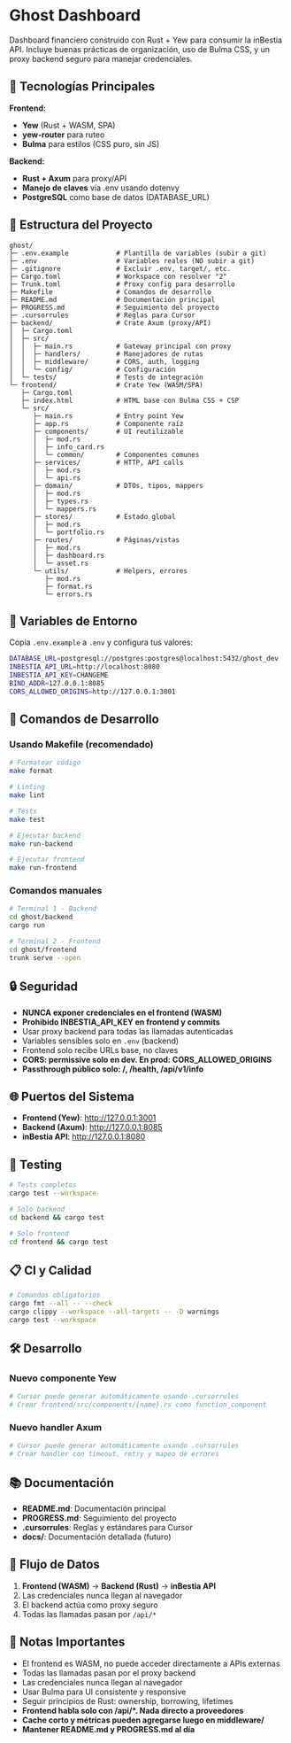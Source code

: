 # Ghost Dashboard

Dashboard financiero construido con Rust + Yew para consumir la inBestia API.
Incluye buenas prácticas de organización, uso de Bulma CSS, y un proxy backend seguro para manejar credenciales.

## 🚀 Tecnologías Principales

**Frontend:**
- **Yew** (Rust + WASM, SPA)
- **yew-router** para ruteo
- **Bulma** para estilos (CSS puro, sin JS)

**Backend:**
- **Rust + Axum** para proxy/API
- **Manejo de claves** vía .env usando dotenvy
- **PostgreSQL** como base de datos (DATABASE_URL)

## 📂 Estructura del Proyecto

```
ghost/
├─ .env.example            # Plantilla de variables (subir a git)
├─ .env                    # Variables reales (NO subir a git)
├─ .gitignore              # Excluir .env, target/, etc.
├─ Cargo.toml              # Workspace con resolver "2"
├─ Trunk.toml              # Proxy config para desarrollo
├─ Makefile                # Comandos de desarrollo
├─ README.md               # Documentación principal
├─ PROGRESS.md             # Seguimiento del proyecto
├─ .cursorrules            # Reglas para Cursor
├─ backend/                # Crate Axum (proxy/API)
│  ├─ Cargo.toml
│  ├─ src/
│  │  ├─ main.rs           # Gateway principal con proxy
│  │  ├─ handlers/         # Manejadores de rutas
│  │  ├─ middleware/       # CORS, auth, logging
│  │  └─ config/           # Configuración
│  └─ tests/               # Tests de integración
└─ frontend/               # Crate Yew (WASM/SPA)
   ├─ Cargo.toml
   ├─ index.html           # HTML base con Bulma CSS + CSP
   └─ src/
      ├─ main.rs           # Entry point Yew
      ├─ app.rs            # Componente raíz
      ├─ components/       # UI reutilizable
      │  ├─ mod.rs
      │  ├─ info_card.rs
      │  └─ common/        # Componentes comunes
      ├─ services/         # HTTP, API calls
      │  ├─ mod.rs
      │  └─ api.rs
      ├─ domain/           # DTOs, tipos, mappers
      │  ├─ mod.rs
      │  ├─ types.rs
      │  └─ mappers.rs
      ├─ stores/           # Estado global
      │  ├─ mod.rs
      │  └─ portfolio.rs
      ├─ routes/           # Páginas/vistas
      │  ├─ mod.rs
      │  ├─ dashboard.rs
      │  └─ asset.rs
      └─ utils/            # Helpers, errores
         ├─ mod.rs
         ├─ format.rs
         └─ errors.rs
```

## 🔑 Variables de Entorno

Copia `.env.example` a `.env` y configura tus valores:

```bash
DATABASE_URL=postgresql://postgres:postgres@localhost:5432/ghost_dev
INBESTIA_API_URL=http://localhost:8080
INBESTIA_API_KEY=CHANGEME
BIND_ADDR=127.0.0.1:8085
CORS_ALLOWED_ORIGINS=http://127.0.0.1:3001
```

## 🚀 Comandos de Desarrollo

### Usando Makefile (recomendado)
```bash
# Formatear código
make format

# Linting
make lint

# Tests
make test

# Ejecutar backend
make run-backend

# Ejecutar frontend
make run-frontend
```

### Comandos manuales
```bash
# Terminal 1 - Backend
cd ghost/backend
cargo run

# Terminal 2 - Frontend  
cd ghost/frontend
trunk serve --open
```

## 🔒 Seguridad

- **NUNCA exponer credenciales en el frontend (WASM)**
- **Prohibido INBESTIA_API_KEY en frontend y commits**
- Usar proxy backend para todas las llamadas autenticadas
- Variables sensibles solo en `.env` (backend)
- Frontend solo recibe URLs base, no claves
- **CORS: permissive solo en dev. En prod: CORS_ALLOWED_ORIGINS**
- **Passthrough público solo: /, /health, /api/v1/info**

## 🌐 Puertos del Sistema

- **Frontend (Yew)**: http://127.0.0.1:3001
- **Backend (Axum)**: http://127.0.0.1:8085 
- **inBestia API**: http://127.0.0.1:8080

## 🧪 Testing

```bash
# Tests completos
cargo test --workspace

# Solo backend
cd backend && cargo test

# Solo frontend
cd frontend && cargo test
```

## 📋 CI y Calidad

```bash
# Comandos obligatorios
cargo fmt --all -- --check
cargo clippy --workspace --all-targets -- -D warnings
cargo test --workspace
```

## 🛠️ Desarrollo

### Nuevo componente Yew
```bash
# Cursor puede generar automáticamente usando .cursorrules
# Crear frontend/src/components/{name}.rs como function_component
```

### Nuevo handler Axum
```bash
# Cursor puede generar automáticamente usando .cursorrules
# Crear handler con timeout, retry y mapeo de errores
```

## 📚 Documentación

- **README.md**: Documentación principal
- **PROGRESS.md**: Seguimiento del proyecto
- **.cursorrules**: Reglas y estándares para Cursor
- **docs/**: Documentación detallada (futuro)

## 🔄 Flujo de Datos

1. **Frontend (WASM)** → **Backend (Rust)** → **inBestia API**
2. Las credenciales nunca llegan al navegador
3. El backend actúa como proxy seguro
4. Todas las llamadas pasan por `/api/*`

## 📝 Notas Importantes

- El frontend es WASM, no puede acceder directamente a APIs externas
- Todas las llamadas pasan por el proxy backend
- Las credenciales nunca llegan al navegador
- Usar Bulma para UI consistente y responsive
- Seguir principios de Rust: ownership, borrowing, lifetimes
- **Frontend habla solo con /api/*. Nada directo a proveedores**
- **Cache corto y métricas pueden agregarse luego en middleware/**
- **Mantener README.md y PROGRESS.md al día**